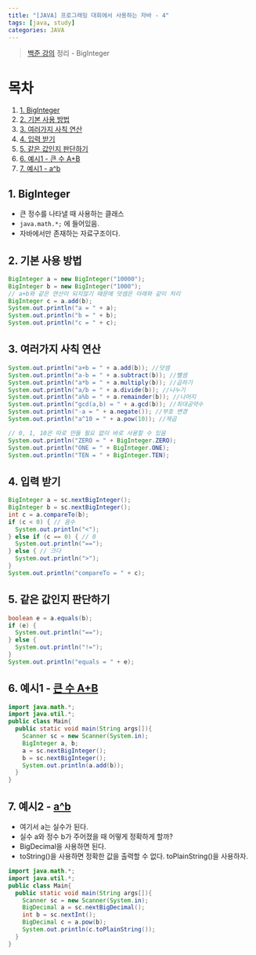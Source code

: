 ```yaml
---
title: "[JAVA] 프로그래밍 대회에서 사용하는 자바 - 4"
tags: [java, study]
categories: JAVA
---
```

> [백준 강의](https://code.plus/course/3) 정리 - BigInteger

# 목차
1. [1. BigInteger](#link-1)
2. [2. 기본 사용 방법](#link-2)
3. [3. 여러가지 사칙 연산](#link-3)
4. [4. 입력 받기](#link-4)
5. [5. 같은 값인지 판단하기](#link-5)
6. [6. 예시1 - 큰 수 A+B](#link-6)
7. [7. 예시1 - a^b](#link-7)

## <a id="link-1"></a>1. BigInteger

* 큰 정수를 나타낼 때 사용하는 클래스
* `java.math.*;` 에 들어있음.
* 자바에서만 존재하는 자료구조이다.

## <a id="link-2"></a>2. 기본 사용 방법

```java
BigInteger a = new BigInteger("10000");
BigInteger b = new BigInteger("1000");
// a+b와 같은 연산이 되지않기 때문에 덧셈은 아래와 같이 처리
BigInteger c = a.add(b);
System.out.println("a = " + a);
System.out.println("b = " + b);
System.out.println("c = " + c);
```

## <a id="link-3"></a>3. 여러가지 사칙 연산

```java
System.out.println("a+b = " + a.add(b)); //덧셈
System.out.println("a-b = " + a.subtract(b)); //뺄셈
System.out.println("a*b = " + a.multiply(b)); //곱하기
System.out.println("a/b = " + a.divide(b)); //나누기
System.out.println("a%b = " + a.remainder(b)); //나머지
System.out.println("gcd(a,b) = " + a.gcd(b)); //최대공약수
System.out.println("-a = " + a.negate()); //부호 변경
System.out.println("a^10 = " + a.pow(10)); //제곱

// 0, 1, 10은 따로 만들 필요 없이 바로 사용할 수 있음
System.out.println("ZERO = " + BigInteger.ZERO);
System.out.println("ONE = " + BigInteger.ONE);
System.out.println("TEN = " + BigInteger.TEN);
```

## <a id="link-4"></a>4. 입력 받기

```java
BigInteger a = sc.nextBigInteger();
BigInteger b = sc.nextBigInteger();
int c = a.compareTo(b);
if (c < 0) { // 음수
  System.out.println("<");
} else if (c == 0) { // 0
  System.out.println("==");
} else { // 크다
  System.out.println(">");
}
System.out.println("compareTo = " + c);
```

## <a id="link-5"></a>5. 같은 값인지 판단하기

```java
boolean e = a.equals(b);
if (e) {
  System.out.println("==");
} else {
  System.out.println("!=");
}
System.out.println("equals = " + e);
```

## <a id="link-6"></a>6. 예시1 - [큰 수 A+B](https://www.acmicpc.net/problem/10757)

```java
import java.math.*;
import java.util.*;
public class Main{
  public static void main(String args[]){
    Scanner sc = new Scanner(System.in);
    BigInteger a, b;
    a = sc.nextBigInteger();
    b = sc.nextBigInteger();
    System.out.println(a.add(b));
  }
}
```

## <a id="link-7"></a>7. 예시2 - [a^b](https://www.acmicpc.net/problem/10827)
* 여기서 a는 실수가 된다.
* 실수 a와 정수 b가 주어졌을 때 어떻게 정확하게 할까?
* BigDecimal을 사용하면 된다.
* toString()을 사용하면 정확한 값을 출력할 수 없다. toPlainString()을 사용하자.

```java
import java.math.*;
import java.util.*;
public class Main{
  public static void main(String args[]){
    Scanner sc = new Scanner(System.in);
    BigDecimal a = sc.nextBigDecimal();
    int b = sc.nextInt();
    BigDecimal c = a.pow(b);
    System.out.println(c.toPlainString());
  }
}
```